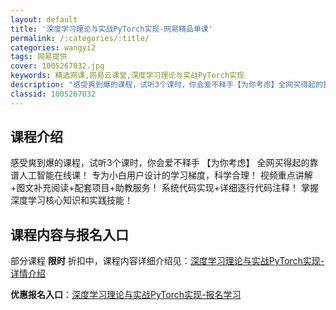 ```yaml
---
layout: default
title: '深度学习理论与实战PyTorch实现-网易精品单课'
permalink: /:categories/:title/
categories: wangyi2
tags: 网易提供
cover: 1005267032.jpg
keywords: 精选网课,网易云课堂,深度学习理论与实战PyTorch实现
description: "感受爽到爆的课程，试听3个课时，你会爱不释手【为你考虑】全网买得起的靠谱人工智能在线课！专为小白用户设计的学习梯度，科学合理！视频重点讲解+图文补充阅读+配套项目+助教服务！系统代码实现+详"
classid: 1005267032
---
```


## 课程介绍

感受爽到爆的课程，试听3个课时，你会爱不释手
【为你考虑】
全网买得起的靠谱人工智能在线课！
专为小白用户设计的学习梯度，科学合理！
视频重点讲解+图文补充阅读+配套项目+助教服务！
系统代码实现+详细逐行代码注释！
掌握深度学习核心知识和实践技能！

## 课程内容与报名入口

部分课程 **限时** 折扣中，课程内容详细介绍见：[深度学习理论与实战PyTorch实现-详情介绍](https://study.163.com/course/introduction/1005267032.htm?share=1&shareId=1025206652&utm_campaign=share&utm_medium=iphoneShare&utm_source=&utm_u=1025206652)

**优惠报名入口**：[深度学习理论与实战PyTorch实现-报名学习](https://study.163.com/course/introduction/1005267032.htm?share=1&shareId=1025206652&utm_campaign=share&utm_medium=iphoneShare&utm_source=&utm_u=1025206652)

